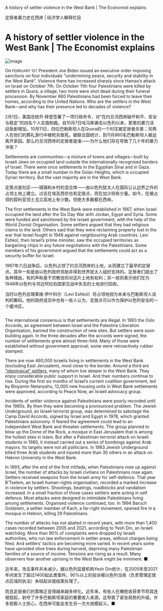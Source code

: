 A history of settler violence in the West Bank | The Economist explains

定居者暴力史在西岸 | 经济学人解释栏目


# A history of settler violence in the West Bank | The Economist explains

![image](https://images.weserv.nl/?url=www.economist.com/img/b/1280/720/90/media-assets/image/20240210_BLP508.jpg)

<div></div><p><span>O</span><small>N FEBRUARY 1ST</small> President Joe Biden issued an executive order imposing sanctions on four individuals “undermining peace, security and stability in the West Bank”. Violence there has increased sharply since Hamas’s attack on Israel on October 7th. On October 11th four Palestinians were killed by settlers in Qusra, a village; two more were shot dead during their funeral procession. By November 860 Palestinians had been forced to leave their homes, according to the United Nations. Who are the settlers in the West Bank—and why has their presence led to decades of violence?</p>

2月1日，美国总统乔·拜登签署了一项行政命令，对“在约旦河西岸破坏和平、安全与稳定”的四名个人实施制裁。自10月7日哈马斯袭击以色列以来，那里的暴力活动急剧增加。10月11日，四位巴勒斯坦人在Qusra的一个村庄被定居者杀害；另两人在他们的葬礼游行中被枪杀致死。据联合国统计，到11月860名巴勒斯坦人被迫离开家园。那么约旦河西岸的定居者是谁——为什么他们存在导致了几十年的暴力冲突？




<p>Settlements are communities—a mixture of towns and villages—built by Israeli Jews on occupied land outside the internationally recognised borders of Israel. There were once settlements in the Egyptian Sinai and in Gaza. Today there are a small number in the Golan Heights, which is occupied Syrian territory. But the vast majority are in the West Bank. </p>

定居点是社区——城镇和乡村的混合体——由以色列犹太人在国际公认边界之外的占领土地上建立。过去在埃及西奈也有定居点，而在加沙则有少量。如今，在被占领的叙利亚领土戈兰高地上有少数。但绝大多数都在西岸。


<div><div><div id="econ-1"></div></div></div><p>The first settlements in the West Bank were established in 1967, when Israel occupied the land after the Six Day War with Jordan, Egypt and Syria. Some were funded and sanctioned by the Israeli government, with the help of the World Zionist Organisation. Some settlers argued that they had religious claims to the land. Others said that they were reclaiming property lost in the war that Israel fought in 1948 against neighbouring Arab countries. Levi Eshkol, then Israel’s prime minister, saw the occupied territories as bargaining chips in any future negotiations with the Palestinians. Some members of his government argued that the settlements could act as a security buffer for Israel.</p>

1967年六日战争后，以色列占领了约旦河西岸的土地，从而建立了最早的定居点。其中一些是由以色列政府资助并得到世界犹太人组织支持的。定居者们提出了各种理由，有的声称基于宗教信仰对这片土地有权利；另一些则表示他们在为1948年以色列与邻近阿拉伯国家交战中失去的土地进行回收。

当时以色列总理莱维·伊什科尔（Levi Eshkol）将占领地视为未来与巴勒斯坦人谈判的筹码。他的政府成员中也有一些人认为，定居点可以作为保护以色列安全的一个缓冲区。


<div><figure><span><img alt="" src="https://www.economist.com/img/b/608/1116/90/media-assets/image/20240210_MAM975.png"/></span></figure><p>The international consensus is that settlements are illegal. In 1993 the Oslo Accords, an agreement between Israel and the Palestine Liberation Organisation, banned the construction of new sites. But settlers were soon building again. In the three decades after the accords were signed, the number of settlements grew almost three-fold. Many of those were established without government approval; some were retroactively rubber stamped. </p><p>There are now 460,000 Israelis living in settlements in the West Bank (excluding East Jerusalem), most close to the border. Around a third are <a href="https://www.economist.com/middle-east-and-africa/2023/11/06/settlers-are-causing-mayhem-in-the-west-bank">“ideological” settlers</a>, many of whom live deeper in the West Bank. They enjoy considerable public support in Israel. And their numbers continue to rise. During the first six months of Israel’s current coalition government, led by Binyamin Netanyahu, 12,000 new housing units in West Bank settlements were approved, according to Peace Now, an Israeli advocacy group. </p><p>Incidents of settler violence against Palestinians were poorly recorded until the 1980s. By then they were becoming a pronounced problem. The Jewish Underground, an Israeli terrorist group, was determined to sabotage the Camp David Accords, signed by Israel and Egypt in 1978, which granted Palestinians autonomy. It feared the agreement could lead to an independent West Bank and threaten settlements. The group planned to blow up the Dome of the Rock, a mosque in East Jerusalem that is among the holiest sites in Islam. But after a Palestinian terrorist attack on Israeli students in 1980, it instead carried out a series of bombings against Arab mayors. Its targets were not all politicians. In 1983 Jewish Underground killed three Arab students and injured more than 30 others in an attack on Hebron University in the West Bank.</p><p> In 1993, after the end of the first intifada, when Palestinians rose up against Israel, the number of attacks by Israeli civilians on Palestinians rose again. Settlers received weapons from the Israeli army for self-defence. That year B’Tselem, an Israeli human-rights organisation, recorded a marked increase in violence by settlers. Shootings, beatings, roadblocks and vandalism increased. In a small fraction of those cases settlers were acting in self defence. Most attacks were designed to intimidate Palestinians living among settlements. Organised violence continued, too. In 1994 Baruch Goldstein, a settler member of Kach, a far-right movement, opened fire in a mosque in Hebron, killing 29 Palestinians. </p></div><p>The number of attacks has not abated in recent years, with more than 1,400 cases recorded between 2005 and 2021, according to Yesh Din, an Israeli watchdog. More than 90% of complaints were dropped by Israeli authorities, who run law enforcement in settler areas, without charges being filed. And settlers’ tactics are becoming more varied. In recent years some have uprooted olive trees during harvest, depriving many Palestinian families of a source of income. Tensions are rising as a result. Many observers fear another uprising in the West Bank might be imminent. <span>■</span></p>

近年来，攻击事件并未减少。据以色列监督机构Yesh Din统计，在2005年至2021年间发生了超过1400起此类案件。90%以上的投诉被以色列当局（负责管理定居点区域的执法）未经起诉就结案处理了。

而且定居者们的策略正变得越来越多样化。近年来，有些人在橄榄收获季节将其连根拔起，剥夺了许多巴勒斯坦家庭的重要收入来源。这导致了紧张局势的升级。许多观察人士担心，在西岸可能会发生另一次大规模起义。■



